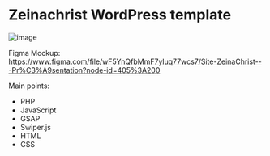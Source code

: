 # Zeinachrist WordPress template
![image](https://user-images.githubusercontent.com/92510548/177596742-c6346eac-2444-4a75-a88a-83731bdf0262.png)

Figma Mockup: https://www.figma.com/file/wF5YnQfbMmF7yluq77wcs7/Site-ZeinaChrist---Pr%C3%A9sentation?node-id=405%3A200

Main points:
- PHP
- JavaScript
- GSAP
- Swiper.js
- HTML
- CSS
